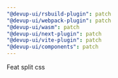 ```yaml
---
"@devup-ui/rsbuild-plugin": patch
"@devup-ui/webpack-plugin": patch
"@devup-ui/wasm": patch
"@devup-ui/next-plugin": patch
"@devup-ui/vite-plugin": patch
"@devup-ui/components": patch
---
```


Feat split css
